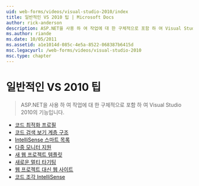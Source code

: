 ```yaml
---
uid: web-forms/videos/visual-studio-2010/index
title: 일반적인 VS 2010 팁 | Microsoft Docs
author: rick-anderson
description: ASP.NET을 사용 하 여 작업에 대 한 구체적으로 포함 하 여 Visual Studio 2010의 기능입니다.
ms.author: riande
ms.date: 10/05/2011
ms.assetid: a1e1014d-085c-4e5a-8522-068387b6415d
msc.legacyurl: /web-forms/videos/visual-studio-2010
msc.type: chapter
---
```

<a name="general-vs-2010-tips"></a>일반적인 VS 2010 팁
====================
> ASP.NET을 사용 하 여 작업에 대 한 구체적으로 포함 하 여 Visual Studio 2010의 기능입니다.


- [코드 최적화 프로필](visual-studio-2010-quick-hit-code-optimized-profile.md)
- [코드 검색 보기 계층 구조](visual-studio-2010-quick-hit-code-search-view-hierarchy.md)
- [IntelliSense 스마트 목록](visual-studio-2010-quick-hit-intellisense-smart-lists.md)
- [다중 모니터 지원](visual-studio-2010-quick-hit-multi-monitor-support.md)
- [새 웹 프로젝트 템플릿](visual-studio-2010-quick-hit-new-web-project-template.md)
- [새로운 멀티 타기팅](visual-studio-2010-quick-hit-new-multi-targeting.md)
- [웹 프로젝트 대신 웹 사이트](visual-studio-2010-quick-hit-websites-instead-of-web-projects.md)
- [코드 조각 IntelliSense](visual-studio-2010-quick-hit-snippets-intellisense.md)
